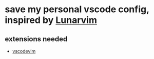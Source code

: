 # save my personal vscode config, inspired by [Lunarvim](https://www.lunarvim.org/)

## extensions needed
- [vscodevim](https://marketplace.visualstudio.com/items?itemName=vscodevim.vim)